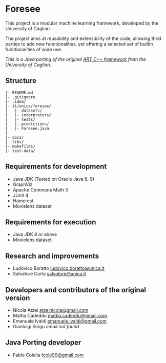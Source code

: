 Foresee
=======

This project is a modular machine learning framework, developed
by the University of Cagliari.

The project aims at reusability and extensibility of the code,
allowing third parties to add new functionalities, yet offering
a selected set of builtin functionalities of wide use.

*This is a Java porting of the original [ART C++ framework](https://bitbucket.org/unicalabs/art) from the University of Cagliari.*

## Structure

```
|- README.md
|- .gitignore
|- .idea/
|- it/unica/foresee/
|   |- datasets/
|   |- interpreters/
|   |- tests/
|   |- predictions/
|   |- Foresee.java
|
|- docs/
|- libs/
|- makefiles/
|- test-data/
```

## Requirements for development
- Java JDK (Tested on Oracle Java 8, 9)
- GraphViz
- Apache Commons Math 3
- JUnit 4
- Hamcrest
- Movielens dataset

## Requirements for execution
- Java JDK 8 or above
- Movielens dataset

## Research and improvements
- Ludovico Boratto <ludovico.boratto@unica.it>
- Salvatore Carta <salvatore@unica.it>

## Developers and contributors of the original version
- Nicola Atzei <atzeinicola@gmail.com>
- Mattia Cadeddu <mattia.cadeddu@gmail.com>
- Emanuele Ivaldi <emanuele.ivaldi@gmail.com>
- Gianluigi Sirigu *email not found*

## Java Porting developer
- Fabio Colella <fcole90@gmail.com>

